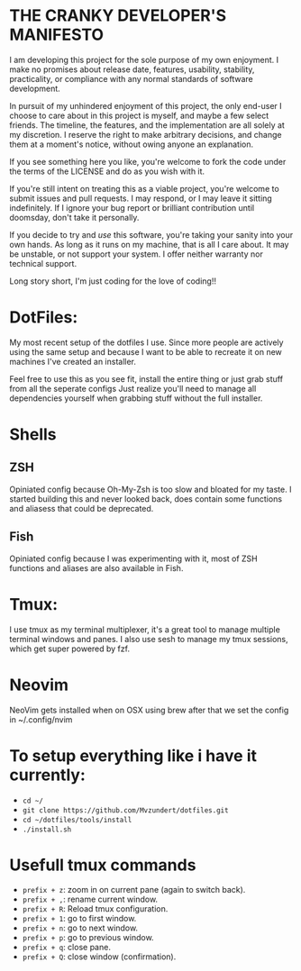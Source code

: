 # THE CRANKY DEVELOPER'S MANIFESTO

I am developing this project for the sole purpose of my own enjoyment.
I make no promises about release date, features, usability, stability,
practicality, or compliance with any normal standards of software
development.

In pursuit of my unhindered enjoyment of this project, the only end-user
I choose to care about in this project is myself, and maybe a few select
friends. The timeline, the features, and the implementation are all
solely at my discretion. I reserve the right to make arbitrary decisions,
and change them at a moment's notice, without owing anyone an explanation.

If you see something here you like, you're welcome to fork the code under
the terms of the LICENSE and do as you wish with it.

If you're still intent on treating this as a viable project, you're welcome
to submit issues and pull requests. I may respond, or I may leave it sitting
indefinitely. If I ignore your bug report or brilliant contribution until
doomsday, don't take it personally.

If you decide to try and _use_ this software, you're taking your sanity
into your own hands. As long as it runs on my machine, that is all I care
about. It may be unstable, or not support your system. I offer neither
warranty nor technical support.

Long story short, I'm just coding for the love of coding!!

# DotFiles:

My most recent setup of the dotfiles I use. Since more people are actively using
the same setup and because I want to be able to recreate it on new machines I've created an installer.

Feel free to use this as you see fit, install the entire thing or just grab stuff from all the seperate configs
Just realize you'll need to manage all dependencies yourself when grabbing stuff without the full installer.

# Shells

## ZSH
Opiniated config because Oh-My-Zsh is too slow and bloated for my taste. 
I started building this and never looked back, does contain some functions and aliasess that could be deprecated.

## Fish
Opiniated config because I was experimenting with it, most of ZSH functions and aliases are also available in Fish.

# Tmux:
I use tmux as my terminal multiplexer, it's a great tool to manage multiple terminal windows and panes. 
I also use sesh to manage my tmux sessions, which get super powered by fzf.

# Neovim

NeoVim gets installed when on OSX using brew after that we set the config in
~/.config/nvim

# To setup everything like i have it currently:

- `cd ~/`
- `git clone https://github.com/Mvzundert/dotfiles.git`
- `cd ~/dotfiles/tools/install`
- `./install.sh`

# Usefull tmux commands

- `prefix + z`: zoom in on current pane (again to switch back).
- `prefix + ,`: rename current window.
- `prefix + R`: Reload tmux configuration.
- `prefix + 1`: go to first window.
- `prefix + n`: go to next window.
- `prefix + p`: go to previous window.
- `prefix + q`: close pane.
- `prefix + Q`: close window (confirmation).
